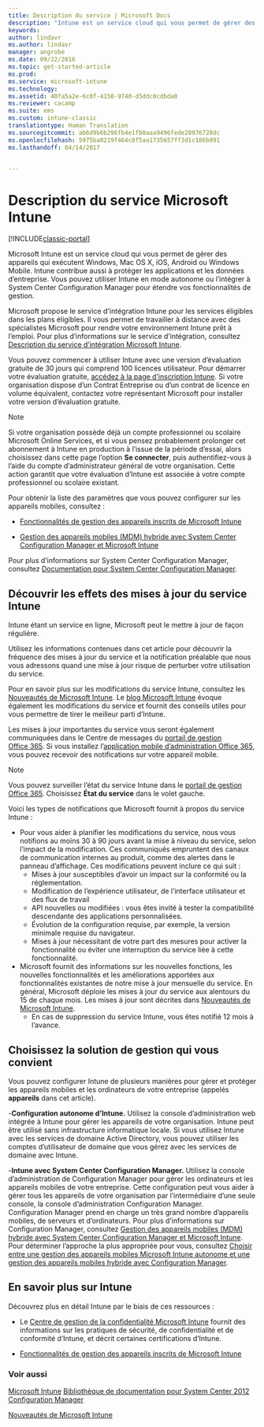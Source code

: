 ```yaml
---
title: Description du service | Microsoft Docs
description: "Intune est un service cloud qui vous permet de gérer des appareils Windows, iOS, Mac OS X, Android et Windows Mobile."
keywords: 
author: lindavr
ms.author: lindavr
manager: angrobe
ms.date: 09/22/2016
ms.topic: get-started-article
ms.prod: 
ms.service: microsoft-intune
ms.technology: 
ms.assetid: 40fa5a2e-6c0f-4150-9740-d5ddc0cdbda0
ms.reviewer: cacamp
ms.suite: ems
ms.custom: intune-classic
translationtype: Human Translation
ms.sourcegitcommit: ab6d9b6b296fb4e1fb0aaa9496fede28976728dc
ms.openlocfilehash: 5975ba0219f464c8f5aa1735657ff3d1c186b991
ms.lasthandoff: 04/14/2017


---
```


# <a name="microsoft-intune-service-description"></a>Description du service Microsoft Intune

[!INCLUDE[classic-portal](../includes/classic-portal.md)]

Microsoft Intune est un service cloud qui vous permet de gérer des appareils qui exécutent Windows, Mac OS X, iOS, Android ou Windows Mobile. Intune contribue aussi à protéger les applications et les données d’entreprise. Vous pouvez utiliser Intune en mode autonome ou l’intégrer à System Center Configuration Manager pour étendre vos fonctionnalités de gestion.

Microsoft propose le service d'intégration Intune pour les services éligibles dans les plans éligibles. Il vous permet de travailler à distance avec des spécialistes Microsoft pour rendre votre environnement Intune prêt à l’emploi. Pour plus d’informations sur le service d’intégration, consultez [Description du service d’intégration Microsoft Intune](http://go.microsoft.com/fwlink/?LinkId=619281).

Vous pouvez commencer à utiliser Intune avec une version d’évaluation gratuite de 30 jours qui comprend 100 licences utilisateur. Pour démarrer votre évaluation gratuite, [accédez à la page d’inscription Intune](https://www.microsoft.com/server-cloud/products/microsoft-intune/). Si votre organisation dispose d’un Contrat Entreprise ou d’un contrat de licence en volume équivalent, contactez votre représentant Microsoft pour installer votre version d’évaluation gratuite.

> [!NOTE]
> Si votre organisation possède déjà un compte professionnel ou scolaire Microsoft Online Services, et si vous pensez probablement prolonger cet abonnement à Intune en production à l’issue de la période d’essai, alors choisissez dans cette page l’option **Se connecter**, puis authentifiez-vous à l’aide du compte d’administrateur général de votre organisation. Cette action garantit que votre évaluation d’Intune est associée à votre compte professionnel ou scolaire existant.

Pour obtenir la liste des paramètres que vous pouvez configurer sur les appareils mobiles, consultez :

-   [Fonctionnalités de gestion des appareils inscrits de Microsoft Intune](/intune/get-started/mobile-device-management-capabilities-in-microsoft-intune)

-   [Gestion des appareils mobiles (MDM) hybride avec System Center Configuration Manager et Microsoft Intune](https://technet.microsoft.com/library/mt627883.aspx)

Pour plus d’informations sur System Center Configuration Manager, consultez [Documentation pour System Center Configuration Manager](https://technet.microsoft.com/library/mt346023.aspx).

## <a name="learn-how-intune-service-updates-affect-you"></a>Découvrir les effets des mises à jour du service Intune
Intune étant un service en ligne, Microsoft peut le mettre à jour de façon régulière.

Utilisez les informations contenues dans cet article pour découvrir la fréquence des mises à jour du service et la notification préalable que nous vous adressons quand une mise à jour risque de perturber votre utilisation du service.

Pour en savoir plus sur les modifications du service Intune, consultez les [Nouveautés de Microsoft Intune](/intune/deploy-use/whats-new-in-microsoft-intune). Le [blog Microsoft Intune](http://blogs.technet.com/b/microsoftintune/) évoque également les modifications du service et fournit des conseils utiles pour vous permettre de tirer le meilleur parti d’Intune.

Les mises à jour importantes du service vous seront également communiquées dans le Centre de messages du [portail de gestion Office 365](https://portal.office.com/Admin/Default.aspx). Si vous installez l’[application mobile d’administration Office 365](https://support.office.com/article/Office-365-Admin-Mobile-App-e16f6421-2a1a-4142-bf9d-9846600a060a), vous pouvez recevoir des notifications sur votre appareil mobile.

> [!NOTE]
> Vous pouvez surveiller l’état du service Intune dans le [portail de gestion Office 365](https://portal.office.com/Admin/Default.aspx). Choisissez **État du service** dans le volet gauche.  

Voici les types de notifications que Microsoft fournit à propos du service Intune :
-   Pour vous aider à planifier les modifications du service, nous vous notifions au moins 30 à 90 jours avant la mise à niveau du service, selon l’impact de la modification. Ces communiqués empruntent des canaux de communication internes au produit, comme des alertes dans le panneau d’affichage. Ces modifications peuvent inclure ce qui suit :
    * Mises à jour susceptibles d’avoir un impact sur la conformité ou la réglementation.
    * Modification de l’expérience utilisateur, de l’interface utilisateur et des flux de travail
    * API nouvelles ou modifiées : vous êtes invité à tester la compatibilité descendante des applications personnalisées.
    * Évolution de la configuration requise, par exemple, la version minimale requise du navigateur.
    * Mises à jour nécessitant de votre part des mesures pour activer la fonctionnalité ou éviter une interruption du service liée à cette fonctionnalité.
-   Microsoft fournit des informations sur les nouvelles fonctions, les nouvelles fonctionnalités et les améliorations apportées aux fonctionnalités existantes de notre mise à jour mensuelle du service. En général, Microsoft déploie les mises à jour du service aux alentours du 15 de chaque mois. Les mises à jour sont décrites dans [Nouveautés de Microsoft Intune](/intune/deploy-use/whats-new-in-microsoft-intune).
    -   En cas de suppression du service Intune, vous êtes notifié 12 mois à l’avance.

## <a name="choose-the-management-solution-thats-right-for-you"></a>Choisissez la solution de gestion qui vous convient
Vous pouvez configurer Intune de plusieurs manières pour gérer et protéger les appareils mobiles et les ordinateurs de votre entreprise (appelés **appareils** dans cet article).

-**Configuration autonome d’Intune.** Utilisez la console d’administration web intégrée à Intune pour gérer les appareils de votre organisation. Intune peut être utilisé sans infrastructure informatique locale. Si vous utilisez Intune avec les services de domaine Active Directory, vous pouvez utiliser les comptes d’utilisateur de domaine que vous gérez avec les services de domaine avec Intune.

-**Intune avec System Center Configuration Manager.** Utilisez la console d’administration de Configuration Manager pour gérer les ordinateurs et les appareils mobiles de votre entreprise. Cette configuration peut vous aider à gérer tous les appareils de votre organisation par l’intermédiaire d’une seule console, la console d’administration Configuration Manager. Configuration Manager prend en charge un très grand nombre d’appareils mobiles, de serveurs et d’ordinateurs. Pour plus d’informations sur Configuration Manager, consultez [Gestion des appareils mobiles (MDM) hybride avec System Center Configuration Manager et Microsoft Intune](https://technet.microsoft.com/library/mt627883.aspx). Pour déterminer l’approche la plus appropriée pour vous, consultez [Choisir entre une gestion des appareils mobiles Microsoft Intune autonome et une gestion des appareils mobiles hybride avec Configuration Manager](https://technet.microsoft.com/library/mt706478.aspx).


## <a name="learn-more-about-intune"></a>En savoir plus sur Intune
Découvrez plus en détail Intune par le biais de ces ressources :

- Le [Centre de gestion de la confidentialité Microsoft Intune](https://www.microsoft.com/server-cloud/products/intune-trust-center/) fournit des informations sur les pratiques de sécurité, de confidentialité et de conformité d’Intune, et décrit certaines certifications d’Intune.

- [Fonctionnalités de gestion des appareils inscrits de Microsoft Intune](/intune/get-started/mobile-device-management-capabilities-in-microsoft-intune)

### <a name="see-also"></a>Voir aussi
[Microsoft Intune](https://docs.microsoft.com/intune/)
[Bibliothèque de documentation pour System Center 2012 Configuration Manager](https://technet.microsoft.com/library/gg682041.aspx)

[Nouveautés de Microsoft Intune](/intune/deploy-use/whats-new-in-microsoft-intune)


